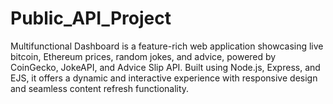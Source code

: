 # Public_API_Project
Multifunctional Dashboard is a feature-rich web application showcasing live bitcoin, Ethereum prices, random jokes, and advice, powered by CoinGecko, JokeAPI, and Advice Slip API. Built using Node.js, Express, and EJS, it offers a dynamic and interactive experience with responsive design and seamless content refresh functionality.
